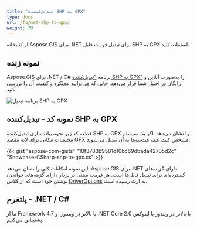 ```yaml
---
title: "تبدیل‌کننده SHP به GPX"
type: docs
url: /fa/net/shp-to-gpx/
weight: 70
---
```


از کتابخانه Aspose.GIS برای .NET برای تبدیل فرمت فایل SHP به GPX استفاده کنید.

## **نمونه زنده**

Aspose.GIS برای .NET / C# برنامه ["تبدیل‌کننده SHP به GPX"](https://products.aspose.app/gis/conversion/shp-to-gpx) را به‌صورت آنلاین و رایگان در اختیار شما قرار می‌دهد، جایی که می‌توانید عملکرد و کیفیت آن را بررسی کنید.

![برنامه تبدیل SHP به GPX](conversion.png)

## **نمونه کد - تبدیل‌کننده SHP به GPX**

قطعه کد زیر نحوه پیاده‌سازی تبدیل‌کننده SHP به GPX را نشان می‌دهد. اگر یک سیستم مختصات مکانی برای لایه مقصد GPX مشخص کنید، همه هندسه‌ها به آن تبدیل می‌شوند. 

{{< gist "aspose-com-gists" "10f3783b9581d10bc69dbada42705d2c" "Showcase-CSharp-shp-to-gpx.cs" >}}

این نمونه امکانات کلی را نشان می‌دهد. Aspose.GIS برای .NET دارای گزینه‌های گسترده‌ای برای [تبدیل فایل‌ها](https://docs.aspose.com/gis/net/vector-layers/) است. هر فرمت مبتنی بر بردار دارای گزینه‌های خواندن/نوشتن خود است که از کلاس [DriverOptions](https://reference.aspose.com/gis/net/aspose.gis/driveroptions) به ارث رسیده است.

## **پلتفرم - .NET / C#**

ما از Framework 4.7 یا بالاتر در ویندوز، و .NET Core 2.0 یا بالاتر در ویندوز یا لینوکس پشتیبانی می‌کنیم.
